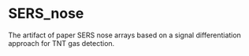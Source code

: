 # SERS_nose
The artifact of paper SERS nose arrays based on a signal differentiation approach for TNT gas detection.
